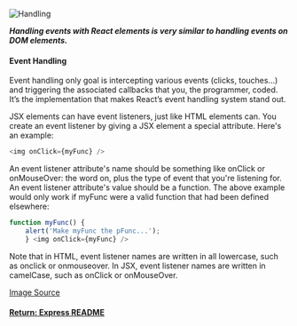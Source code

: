 ![Handling](https://webjustify.com/wp-content/uploads/2018/04/event-handler.png)

___Handling events with React elements is very similar to handling events on DOM elements.___
#### Event Handling
Event handling only goal is intercepting various events (clicks, touches…) and triggering the associated callbacks that you, the programmer, coded. It’s the implementation that makes React’s event handling system stand out.

JSX elements can have event listeners, just like HTML elements can. You create an event listener by giving a JSX element a special attribute. Here's an example:
```js
<img onClick={myFunc} />
```
An event listener attribute's name should be something like onClick or onMouseOver: the word on, plus the type of event that you're listening for. An event listener attribute's value should be a function. The above example would only work if myFunc were a valid function that had been defined elsewhere:
```js
function myFunc() {
    alert('Make myFunc the pFunc...');
    } <img onClick={myFunc} />
```
Note that in HTML, event listener names are written in all lowercase, such as onclick or onmouseover. In JSX, event listener names are written in camelCase, such as onClick or onMouseOver.

[Image Source](http://webjustify.com/reactjs-events/)

#### [Return: Express README](../../README.md)
